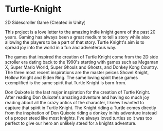 # Turtle-Knight
2D Sidescroller Game (Created in Unity)

This project is a love letter to the amazing indie knight genre of the past 20 years. Gaming has always been a great medium to tell a story while also allowing the players to be a part of that story. Turtle Knight's aim is to spread joy into the world in a fun and adventerous way.

The games that inspired the creation of Turtle Knight come from the 2D side scroller era dating back to the 1990's starting with games such as Megaman X, Super Mario World, Super Ghouls and Ghosts, and Donkey Kong Country. The three most recent inspirations are the master peices Shovel Knight, Hollow Knight and Elden Ring. The same loving spirit these games exemplified is the same spirit that Turtle Knight is born from.

Don Quixote is the last major inspiration for the creation of Turtle Knight. After reading Don Quixote's amazing adventure and having so much joy reading about all the crazy antics of the character, I knew I wanted to capture that spirit in Turtle Knight. The Knight riding a Turtle comes directly from the inspiration of Don Quixote riding a donkey in his adventure instead of a proper steed like most knights. I've always loved turtles so it was too perfect to give our hero an unlikely steed for a knights adventure.
